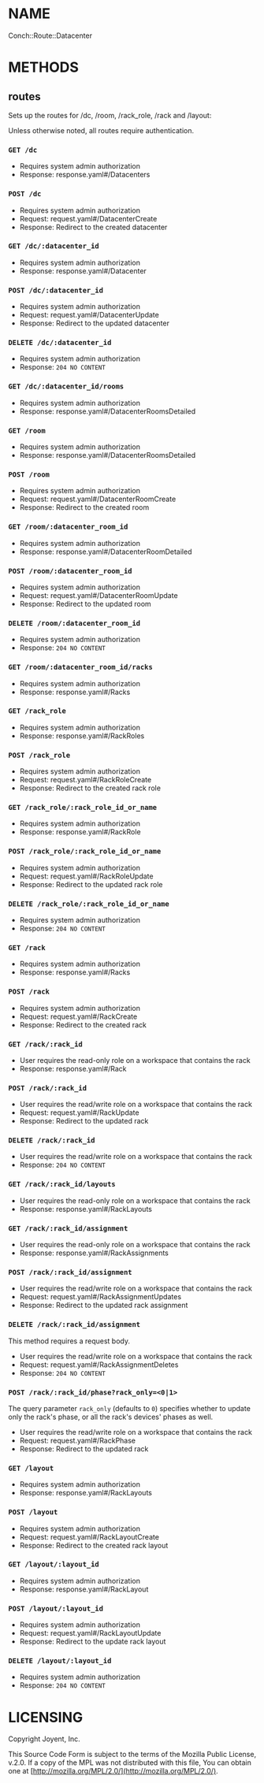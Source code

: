 # NAME

Conch::Route::Datacenter

# METHODS

## routes

Sets up the routes for /dc, /room, /rack\_role, /rack and /layout:

Unless otherwise noted, all routes require authentication.

### `GET /dc`

- Requires system admin authorization
- Response: response.yaml#/Datacenters

### `POST /dc`

- Requires system admin authorization
- Request: request.yaml#/DatacenterCreate
- Response: Redirect to the created datacenter

### `GET /dc/:datacenter_id`

- Requires system admin authorization
- Response: response.yaml#/Datacenter

### `POST /dc/:datacenter_id`

- Requires system admin authorization
- Request: request.yaml#/DatacenterUpdate
- Response: Redirect to the updated datacenter

### `DELETE /dc/:datacenter_id`

- Requires system admin authorization
- Response: `204 NO CONTENT`

### `GET /dc/:datacenter_id/rooms`

- Requires system admin authorization
- Response: response.yaml#/DatacenterRoomsDetailed

### `GET /room`

- Requires system admin authorization
- Response: response.yaml#/DatacenterRoomsDetailed

### `POST /room`

- Requires system admin authorization
- Request: request.yaml#/DatacenterRoomCreate
- Response: Redirect to the created room

### `GET /room/:datacenter_room_id`

- Requires system admin authorization
- Response: response.yaml#/DatacenterRoomDetailed

### `POST /room/:datacenter_room_id`

- Requires system admin authorization
- Request: request.yaml#/DatacenterRoomUpdate
- Response: Redirect to the updated room

### `DELETE /room/:datacenter_room_id`

- Requires system admin authorization
- Response: `204 NO CONTENT`

### `GET /room/:datacenter_room_id/racks`

- Requires system admin authorization
- Response: response.yaml#/Racks

### `GET /rack_role`

- Requires system admin authorization
- Response: response.yaml#/RackRoles

### `POST /rack_role`

- Requires system admin authorization
- Request: request.yaml#/RackRoleCreate
- Response: Redirect to the created rack role

### `GET /rack_role/:rack_role_id_or_name`

- Requires system admin authorization
- Response: response.yaml#/RackRole

### `POST /rack_role/:rack_role_id_or_name`

- Requires system admin authorization
- Request: request.yaml#/RackRoleUpdate
- Response: Redirect to the updated rack role

### `DELETE /rack_role/:rack_role_id_or_name`

- Requires system admin authorization
- Response: `204 NO CONTENT`

### `GET /rack`

- Requires system admin authorization
- Response: response.yaml#/Racks

### `POST /rack`

- Requires system admin authorization
- Request: request.yaml#/RackCreate
- Response: Redirect to the created rack

### `GET /rack/:rack_id`

- User requires the read-only role on a workspace that contains the rack
- Response: response.yaml#/Rack

### `POST /rack/:rack_id`

- User requires the read/write role on a workspace that contains the rack
- Request: request.yaml#/RackUpdate
- Response: Redirect to the updated rack

### `DELETE /rack/:rack_id`

- User requires the read/write role on a workspace that contains the rack
- Response: `204 NO CONTENT`

### `GET /rack/:rack_id/layouts`

- User requires the read-only role on a workspace that contains the rack
- Response: response.yaml#/RackLayouts

### `GET /rack/:rack_id/assignment`

- User requires the read-only role on a workspace that contains the rack
- Response: response.yaml#/RackAssignments

### `POST /rack/:rack_id/assignment`

- User requires the read/write role on a workspace that contains the rack
- Request: request.yaml#/RackAssignmentUpdates
- Response: Redirect to the updated rack assignment

### `DELETE /rack/:rack_id/assignment`

This method requires a request body.

- User requires the read/write role on a workspace that contains the rack
- Request: request.yaml#/RackAssignmentDeletes
- Response: `204 NO CONTENT`

### `POST /rack/:rack_id/phase?rack_only=<0|1>`

The query parameter `rack_only` (defaults to `0`) specifies whether to update
only the rack's phase, or all the rack's devices' phases as well.

- User requires the read/write role on a workspace that contains the rack
- Request: request.yaml#/RackPhase
- Response: Redirect to the updated rack

### `GET /layout`

- Requires system admin authorization
- Response: response.yaml#/RackLayouts

### `POST /layout`

- Requires system admin authorization
- Request: request.yaml#/RackLayoutCreate
- Response: Redirect to the created rack layout

### `GET /layout/:layout_id`

- Requires system admin authorization
- Response: response.yaml#/RackLayout

### `POST /layout/:layout_id`

- Requires system admin authorization
- Request: request.yaml#/RackLayoutUpdate
- Response: Redirect to the update rack layout

### `DELETE /layout/:layout_id`

- Requires system admin authorization
- Response: `204 NO CONTENT`

# LICENSING

Copyright Joyent, Inc.

This Source Code Form is subject to the terms of the Mozilla Public License,
v.2.0. If a copy of the MPL was not distributed with this file, You can obtain
one at [http://mozilla.org/MPL/2.0/](http://mozilla.org/MPL/2.0/).
